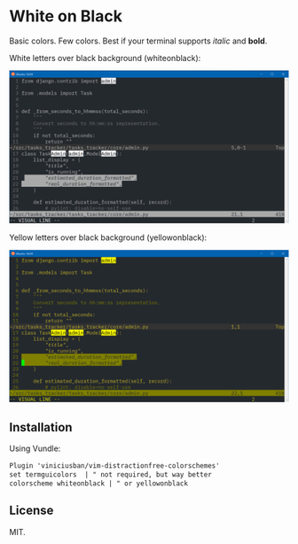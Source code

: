 # White on Black #

Basic colors. Few colors.
Best if your terminal supports _italic_ and **bold**.


White letters over black background (whiteonblack):

![White on black](whiteonblack.png)


Yellow letters over black background (yellowonblack):

![Yellow on black](yellowonblack.png)



## Installation ##

Using Vundle:

    Plugin 'viniciusban/vim-distractionfree-colorschemes'
    set termguicolors  | " not required, but way better
    colorscheme whiteonblack | " or yellowonblack


## License

MIT.
